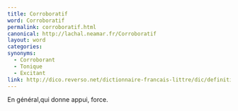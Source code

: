 ```yaml
---
title: Corroboratif
word: Corroboratif
permalink: corroboratif.html
canonical: http://lachal.neamar.fr/Corroboratif
layout: word
categories:
synonyms:
  - Corroborant
  - Tonique
  - Excitant
link: http://dico.reverso.net/dictionnaire-francais-littre/dic/definition/corroborer/16647
---
```


En général,qui donne appui, force.

